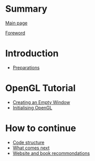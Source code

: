 # Summary

[Main page](./main.md)

[Foreword](./foreword.md)

# Introduction

- [Preparations](./setup.md)

# OpenGL Tutorial

- [Creating an Empty Window](./chapter_1.md)
- [Initialising OpenGL](./chapter_2.md)
<!-- - [Drawing a Simple Triangle](./chapter_3.md)-->

# How to continue

- [Code structure](./code.md)
- [What comes next](./next.md)
- [Website and book recommondations](./books.md)

<!--# Helpful Math

- [Transformations](./transformations.md)
- [Rotations & Quaternions](./quaternions.md)-->
